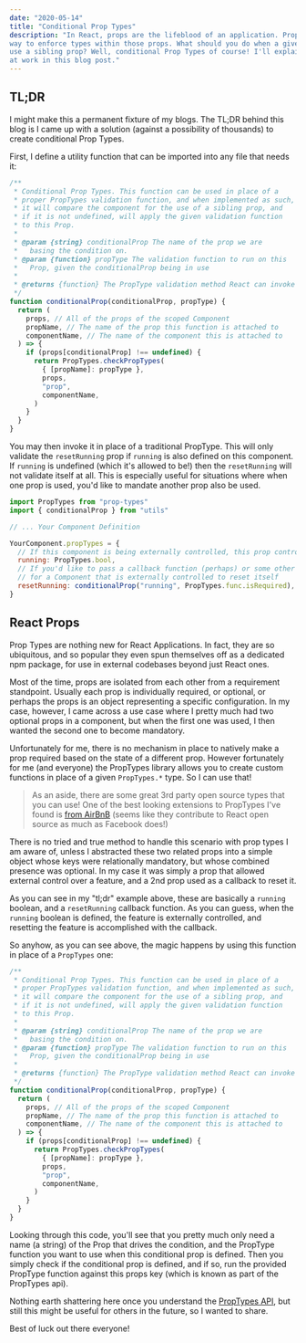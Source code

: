 ```yaml
---
date: "2020-05-14"
title: "Conditional Prop Types"
description: "In React, props are the lifeblood of an application. PropTypes are an industry standard
way to enforce types within those props. What should you do when a given prop is required in order to
use a sibling prop? Well, conditional Prop Types of course! I'll explain how I solved this problem
at work in this blog post."
---
```


## TL;DR

I might make this a permanent fixture of my blogs. The TL;DR behind this blog is
I came up with a solution (against a possibility of thousands) to create
conditional Prop Types.

First, I define a utility function that can be imported into any file that needs
it:

```js
/**
 * Conditional Prop Types. This function can be used in place of a
 * proper PropTypes validation function, and when implemented as such,
 * it will compare the component for the use of a sibling prop, and
 * if it is not undefined, will apply the given validation function
 * to this Prop.
 *
 * @param {string} conditionalProp The name of the prop we are
 *   basing the condition on.
 * @param {function} propType The validation function to run on this
 *   Prop, given the conditionalProp being in use
 *
 * @returns {function} The PropType validation method React can invoke
 */
function conditionalProp(conditionalProp, propType) {
  return (
    props, // All of the props of the scoped Component
    propName, // The name of the prop this function is attached to
    componentName, // The name of the component this is attached to
  ) => {
    if (props[conditionalProp] !== undefined) {
      return PropTypes.checkPropTypes(
        { [propName]: propType },
        props,
        "prop",
        componentName,
      )
    }
  }
}
```

You may then invoke it in place of a traditional PropType. This will only
validate the `resetRunning` prop if `running` is also defined on this component.
If `running` is undefined (which it's allowed to be!) then the `resetRunning`
will not validate itself at all. This is especially useful for situations where
when one prop is used, you'd like to mandate another prop also be used.

```jsx
import PropTypes from "prop-types"
import { conditionalProp } from "utils"

// ... Your Component Definition

YourComponent.propTypes = {
  // If this component is being externally controlled, this prop controls it.
  running: PropTypes.bool,
  // If you'd like to pass a callback function (perhaps) or some other method
  // for a Component that is externally controlled to reset itself
  resetRunning: conditionalProp("running", PropTypes.func.isRequired),
}
```

## React Props

Prop Types are nothing new for React Applications. In fact, they are so
ubiquitous, and so popular they even spun themselves off as a dedicated npm
package, for use in external codebases beyond just React ones.

Most of the time, props are isolated from each other from a requirement
standpoint. Usually each prop is individually required, or optional, or perhaps
the props is an object representing a specific configuration. In my case,
however, I came across a use case where I pretty much had two optional props in
a component, but when the first one was used, I then wanted the second one to
become mandatory.

Unfortunately for me, there is no mechanism in place to natively make a prop
required based on the state of a different prop. However fortunately for me (and
everyone) the PropTypes library allows you to create custom functions in place
of a given `PropTypes.*` type. So I can use that!

> As an aside, there are some great 3rd party open source types that you can
> use! One of the best looking extensions to PropTypes I've found is
> [from AirBnB](https://github.com/airbnb/prop-types) (seems like they
> contribute to React open source as much as Facebook does!)

There is no tried and true method to handle this scenario with prop types I am
aware of, unless I abstracted these two related props into a simple object whose
keys were relationally mandatory, but whose combined presence was optional. In
my case it was simply a prop that allowed external control over a feature, and a
2nd prop used as a callback to reset it.

As you can see in my "tl;dr" example above, these are basically a `running`
boolean, and a `resetRunning` callback function. As you can guess, when the
`running` boolean is defined, the feature is externally controlled, and
resetting the feature is accomplished with the callback.

So anyhow, as you can see above, the magic happens by using this function in
place of a `PropTypes` one:

```js
/**
 * Conditional Prop Types. This function can be used in place of a
 * proper PropTypes validation function, and when implemented as such,
 * it will compare the component for the use of a sibling prop, and
 * if it is not undefined, will apply the given validation function
 * to this Prop.
 *
 * @param {string} conditionalProp The name of the prop we are
 *   basing the condition on.
 * @param {function} propType The validation function to run on this
 *   Prop, given the conditionalProp being in use
 *
 * @returns {function} The PropType validation method React can invoke
 */
function conditionalProp(conditionalProp, propType) {
  return (
    props, // All of the props of the scoped Component
    propName, // The name of the prop this function is attached to
    componentName, // The name of the component this is attached to
  ) => {
    if (props[conditionalProp] !== undefined) {
      return PropTypes.checkPropTypes(
        { [propName]: propType },
        props,
        "prop",
        componentName,
      )
    }
  }
}
```

Looking through this code, you'll see that you pretty much only need a name (a
string) of the Prop that drives the condition, and the PropType function you
want to use when this conditional prop is defined. Then you simply check if the
conditional prop is defined, and if so, run the provided PropType function
against this props key (which is known as part of the PropTypes api).

Nothing earth shattering here once you understand the
[PropTypes API](https://reactjs.org/docs/typechecking-with-proptypes.html#proptypes),
but still this might be useful for others in the future, so I wanted to share.

Best of luck out there everyone!
